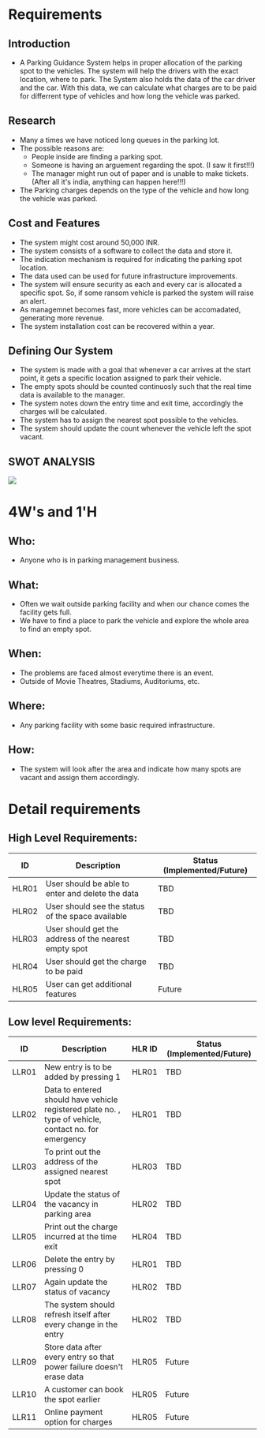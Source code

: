 # Requirements
## Introduction


* A Parking Guidance System helps in proper allocation of the parking spot to the vehicles. The system will help the drivers with the exact location, where to park. The System also holds the data of the car driver and the car. With this data, we can calculate what charges are to be paid for differrent type of vehicles and how long the vehicle was parked.

## Research

* Many a times we have noticed long queues in the parking lot.
* The possible reasons are:
    * People inside are finding a parking spot.
    * Someone is having an arguement regarding the spot. (I saw it first!!!)
    * The manager might run out of paper and is unable to make tickets.(After all it's india, anything can happen here!!!)
* The Parking charges depends on the type of the vehicle and how long the vehicle was parked.

## Cost and Features
* The system might cost around 50,000 INR.
* The system consists of a software to collect the data and store it.
* The indication mechanism is required for indicating the parking spot location.
* The data used can be used for future infrastructure improvements.
* The system will ensure security as each and every car is allocated a specific spot. So, if some ransom vehicle is parked the system will raise an alert.
* As managemnet becomes fast, more vehicles can be accomadated, generating more revenue.
* The system installation cost can be recovered within a year.


## Defining Our System
* The system is made with a goal that whenever a car arrives at the start point, it gets a specific location assigned to park their vehicle.
* The empty spots should be counted continuosly such that the real time data is available to the manager.
* The system notes down the entry time and exit time, accordingly the charges will be calculated.
* The system has to assign the nearest spot possible to the vehicles.
* The system should update the count whenever the vehicle left the spot vacant.

## SWOT ANALYSIS
<img src="https://github.com/Dhyey-Hulk/LTTS-MiniProject/blob/master/Images_Videos/Parking management.png">

# 4W&#39;s and 1&#39;H

## Who:
* Anyone who is in parking management business.
## What:

* Often we wait outside parking facility and when our chance comes the facility gets full.
* We have to find a place to park the vehicle and explore the whole area to find an empty spot. 

## When:

* The problems are faced almost everytime there is an event. 
* Outside of Movie Theatres, Stadiums, Auditoriums, etc.

## Where:

* Any parking facility with some basic required infrastructure.

## How:

* The system will look after the area and indicate how many spots are vacant and assign them accordingly.

# Detail requirements
## High Level Requirements:

| ID | Description | Status (Implemented/Future) |
|----|-------------|-----------------------------|
| HLR01 | User should be able to enter and delete the data | TBD |
| HLR02 | User should see the status of the space available | TBD |
| HLR03 | User should get the address of the nearest empty spot | TBD |
| HLR04 | User should get the charge to be paid | TBD |
| HLR05 | User can get additional features | Future |


##  Low level Requirements:
| ID | Description | HLR ID | Status (Implemented/Future) |
|----|-------------|--------|---------------------|
| LLR01 | New entry is to be added by pressing 1 | HLR01 | TBD |
| LLR02 | Data to entered should have vehicle registered plate no. , type of vehicle, contact no. for emergency |  HLR01 |TBD |
| LLR03 | To print out the address of the assigned nearest spot | HLR03 | TBD |
| LLR04 | Update the status of the vacancy in parking area | HLR02 | TBD |
| LLR05 | Print out the charge incurred at the time exit | HLR04 | TBD |
| LLR06 | Delete the entry by pressing 0 | HLR01 | TBD |
| LLR07 | Again update the status of vacancy | HLR02 | TBD |
| LLR08 | The system should refresh itself after every change in the entry | HLR02 | TBD |
| LLR09 | Store data after every entry so that power failure doesn't erase data | HLR05 | Future |
| LLR10 | A customer can book the spot earlier | HLR05 | Future |
| LLR11 | Online payment option for charges | HLR05 | Future |